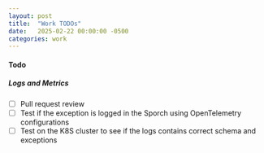```yaml
---
layout: post
title:  "Work TODOs"
date:   2025-02-22 00:00:00 -0500
categories: work
---
```


#### Todo

##### Logs and Metrics

- [ ] Pull request review
- [ ] Test if the exception is logged in the Sporch using OpenTelemetry configurations
- [ ] Test on the K8S cluster to see if the logs contains correct schema and exceptions